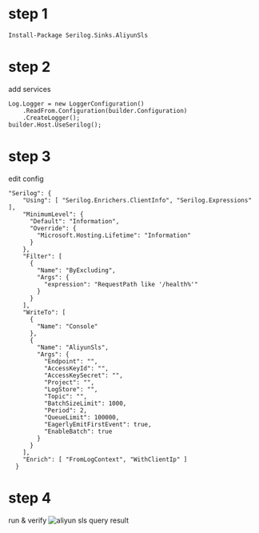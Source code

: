 # step 1
```
Install-Package Serilog.Sinks.AliyunSls
```
# step 2
add services
```
Log.Logger = new LoggerConfiguration()
    .ReadFrom.Configuration(builder.Configuration)
    .CreateLogger();
builder.Host.UseSerilog();
```
# step 3
edit config
```
"Serilog": {
    "Using": [ "Serilog.Enrichers.ClientInfo", "Serilog.Expressions" ],
    "MinimumLevel": {
      "Default": "Information",
      "Override": {
        "Microsoft.Hosting.Lifetime": "Information"
      }
    },
    "Filter": [
      {
        "Name": "ByExcluding",
        "Args": {
          "expression": "RequestPath like '/health%'"
        }
      }
    ],
    "WriteTo": [
      {
        "Name": "Console"
      },
      {
        "Name": "AliyunSls",
        "Args": {
          "Endpoint": "",
          "AccessKeyId": "",
          "AccessKeySecret": "",
          "Project": "",
          "LogStore": "",
          "Topic": "",
          "BatchSizeLimit": 1000,
          "Period": 2,
          "QueueLimit": 100000,
          "EagerlyEmitFirstEvent": true,
          "EnableBatch": true
        }
      }
    ],
    "Enrich": [ "FromLogContext", "WithClientIp" ]
  }
  ```
# step 4
run & verify
![aliyun sls query result](https://github.com/denggaopan/serilog-sinks-aliyunsls/blob/main/imgs/aliyunsls_query_result.png)

